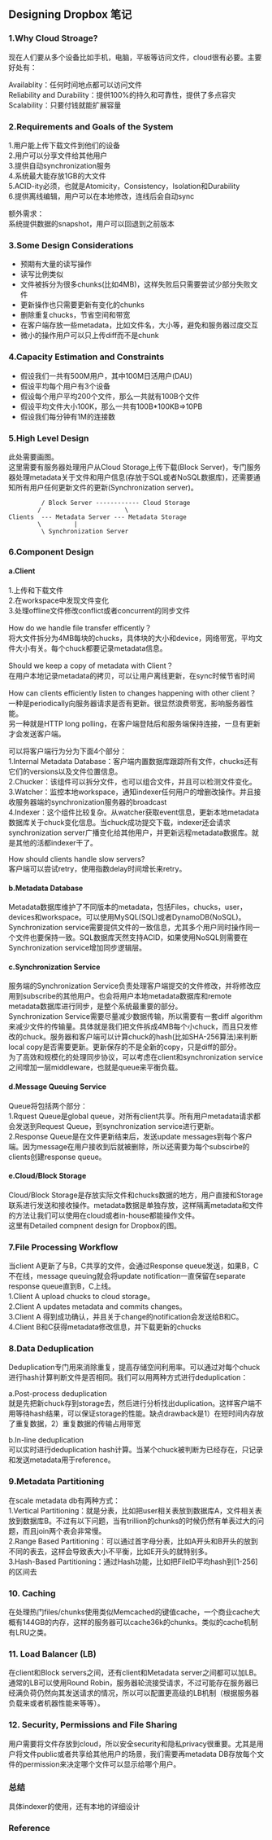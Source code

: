 ## Designing Dropbox 笔记

### 1.Why Cloud Stroage?
现在人们要从多个设备比如手机，电脑，平板等访问文件，cloud很有必要。主要好处有：  

Availablity：任何时间地点都可以访问文件  
Reliability and Durability：提供100%的持久和可靠性，提供了多点容灾  
Scalability：只要付钱就能扩展容量

### 2.Requirements and Goals of the System
1.用户能上传下载文件到他们的设备  
2.用户可以分享文件给其他用户  
3.提供自动synchronization服务  
4.系统最大能存放1GB的大文件  
5.ACID-ity必须，也就是Atomicity，Consistency，Isolation和Durability  
6.提供离线编辑，用户可以在本地修改，连线后会自动sync

额外需求：  
系统提供数据的snapshot，用户可以回退到之前版本

### 3.Some Design Considerations
* 预期有大量的读写操作  
* 读写比例类似  
* 文件被拆分为很多chunks(比如4MB)，这样失败后只需要尝试少部分失败文件  
* 更新操作也只需要更新有变化的chunks  
* 删除重复chucks，节省空间和带宽  
* 在客户端存放一些metadata，比如文件名，大小等，避免和服务器过度交互  
* 微小的操作用户可以只上传diff而不是chunk

### 4.Capacity Estimation and Constraints
* 假设我们一共有500M用户，其中100M日活用户(DAU)  
* 假设平均每个用户有3个设备  
* 假设每个用户平均200个文件，那么一共就有100B个文件  
* 假设平均文件大小100K，那么一共有100B*100KB=>10PB  
* 假设我们每分钟有1M的连接数  

### 5.High Level Design
此处需要画图。  
这里需要有服务器处理用户从Cloud Storage上传下载(Block Server)，专门服务器处理metadata关于文件和用户信息(存放于SQL或者NoSQL数据库)，还需要通知所有用户任何更新文件的更新(Synchronization server)。
```
         / Block Server ------------ Cloud Storage
		/                       \
Clients  --- Metadata Server --- Metadata Storage
        \         |
		 \ Synchronization Server
```

### 6.Component Design

#### a.Client  
1.上传和下载文件  
2.在workspace中发现文件变化  
3.处理offline文件修改conflict或者concurrent的同步文件

How do we handle file transfer efficently？  
将大文件拆分为4MB每块的chucks，具体块的大小和device，网络带宽，平均文件大小有关。每个chuck都要记录metadata信息。

Should we keep a copy of metadata with Client？  
在用户本地记录metadata的拷贝，可以让用户离线更新，在sync时候节省时间

How can clients efficiently listen to changes happening with other client？  
一种是periodically向服务器请求是否有更新。很显然浪费带宽，影响服务器性能。  
另一种就是HTTP long polling，在客户端登陆后和服务端保持连接，一旦有更新才会发送客户端。

可以将客户端行为分为下面4个部分：  
1.Internal Metadata Database：客户端内置数据库跟踪所有文件，chucks还有它们的versions以及文件位置信息。  
2.Chucker：该组件可以拆分文件，也可以组合文件，并且可以检测文件变化。  
3.Watcher：监控本地workspace，通知indexer任何用户的增删改操作。并且接收服务器端的synchronization服务器的broadcast  
4.Indexer：这个组件比较复杂。从watcher获取event信息，更新本地metadata数据库关于chuck变化信息。当chuck成功提交下载，indexer还会请求synchronization server广播变化给其他用户，并更新远程metadata数据库。就是其他的活都indexer干了。

How should clients handle slow servers?  
客户端可以尝试retry，使用指数delay时间增长来retry。

#### b.Metadata Database  
Metadata数据库维护了不同版本的metadata，包括Files，chucks，user，devices和workspace。可以使用MySQL(SQL)或者DynamoDB(NoSQL)。Synchronization service需要提供文件的一致信息，尤其多个用户同时操作同一个文件也要保持一致。SQL数据库天然支持ACID，如果使用NoSQL则需要在Synchronization service增加同步逻辑层。

#### c.Synchronization Service
服务端的Synchronization Service负责处理客户端提交的文件修改，并将修改应用到subscribe的其他用户。也会将用户本地metadata数据库和remote metadata数据库进行同步，是整个系统最重要的部分。  
Synchronization Service需要尽量减少数据传输，所以需要有一套diff algorithm来减少文件的传输量。具体就是我们把文件拆成4MB每个小chuck，而且只发修改的chuck。服务器和客户端可以计算chuck的hash(比如SHA-256算法)来判断local copy是否需要更新。更新保存的不是全新的copy，只是diff的部分。  
为了高效和规模化的处理同步协议，可以考虑在client和synchronization service之间增加一层middleware，也就是queue来平衡负载。

#### d.Message Queuing Service
Queue将包括两个部分：  
1.Rquest Queue是global queue，对所有client共享。所有用户metadata请求都会发送到Request Queue，到synchronization service进行更新。  
2.Response Queue是在文件更新结束后，发送update messages到每个客户端。因为message在用户接收到后就被删除，所以还需要为每个subscirbe的clients创建response queue。

#### e.Cloud/Block Storage
Cloud/Block Storage是存放实际文件和chucks数据的地方，用户直接和Storage联系进行发送和接收操作。metadata数据是单独存放，这样隔离metadata和文件的方法让我们可以使用在cloud或者in-house都能操作文件。  
这里有Detailed compnent design for Dropbox的图。

### 7.File Processing Workflow
当client A更新了与B，C共享的文件，会通过Response queue发送，如果B，C不在线，message queuing就会将update notification一直保留在separate response queue直到B，C上线。  
1.Client A upload chucks to cloud storage。  
2.Client A updates metadata and commits changes。  
3.Client A 得到成功确认，并且关于change的notification会发送给B和C。  
4.Client B和C获得metadata修改信息，并下载更新的chucks

### 8.Data Deduplication
Deduplication专门用来消除重复，提高存储空间利用率。可以通过对每个chuck进行hash计算判断文件是否相同。我们可以用两种方式进行deduplication：  

a.Post-process deduplication  
就是先把新chuck存到storage去，然后进行分析找出duplication。这样客户端不用等待hash结果，可以保证storage的性能。缺点drawback是1）在短时间内存放了重复数据，2）重复数据的传输占用带宽

b.In-line deduplication  
可以实时进行deduplication hash计算。当某个chuck被判断为已经存在，只记录和发送metadata用于reference。

### 9.Metadata Partitioning
在scale metadata db有两种方式：  
1.Vertical Partitioning：就是分表，比如把user相关表放到数据库A，文件相关表放到数据库B。不过有以下问题，当有trillion的chunks的时候仍然有单表过大的问题，而且join两个表会非常慢。  
2.Range Based Partitioning：可以通过首字母分表，比如A开头和B开头的放到不同的表去，这样会导致表大小不平衡，比如E开头的就特别多。  
3.Hash-Based Partitioning：通过Hash功能，比如把FileID平均hash到[1-256]的区间去

### 10. Caching
在处理热门files/chunks使用类似Memcached的键值cache，一个商业cache大概有144GB的内存，这样的服务器可以cache36k的chunks。类似的cache机制有LRU之类。

### 11. Load Balancer (LB)
在client和Block servers之间，还有client和Metadata server之间都可以加LB。通常的LB可以使用Round Robin，服务器轮流接受请求，不过可能存在服务器已经满负荷仍然向其发送请求的情况，所以可以配置更高级的LB机制（根据服务器负载来或者机器性能来等等）。

### 12. Security, Permissions and File Sharing
用户需要将文件存放到cloud，所以安全security和隐私privacy很重要。尤其是用户将文件public或者共享给其他用户的场景，我们需要再metadata DB存放每个文件的permission来决定哪个文件可以显示给哪个用户。

### 总结
具体indexer的使用，还有本地的详细设计

### Reference







